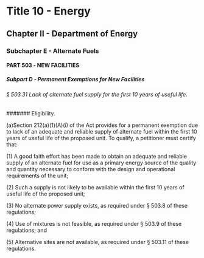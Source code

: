 
# Title 10 - Energy
## Chapter II - Department of Energy
### Subchapter E - Alternate Fuels
#### PART 503 - NEW FACILITIES
##### Subpart D - Permanent Exemptions for New Facilities
###### § 503.31 Lack of alternate fuel supply for the first 10 years of useful life.
####### Eligibility.

(a)Section 212(a)(1)(A)(i) of the Act provides for a permanent exemption due to lack of an adequate and reliable supply of alternate fuel within the first 10 years of useful life of the proposed unit. To qualify, a petitioner must certify that:

(1) A good faith effort has been made to obtain an adequate and reliable supply of an alternate fuel for use as a primary energy source of the quality and quantity necessary to conform with the design and operational requirements of the unit;

(2) Such a supply is not likely to be available within the first 10 years of useful life of the proposed unit;

(3) No alternate power supply exists, as required under § 503.8 of these regulations;

(4) Use of mixtures is not feasible, as required under § 503.9 of these regulations; and

(5) Alternative sites are not available, as required under § 503.11 of these regulations.
